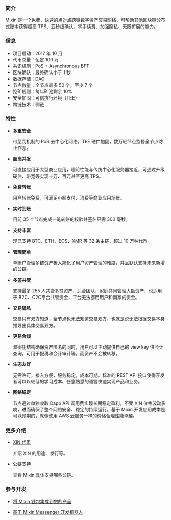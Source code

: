 ### 简介
Mixin 是一个免费、快速的点对点跨链数字资产交易网络，可帮助其他区块链分布式账本获得超高 TPS、亚秒级确认、零手续费、加强隐私、无限扩展的能力。

### 信息
- 项目启动：2017 年 10 月
- 代币总量：恒定 100 万
- 共识机制：PoS + Asynchronous BFT
- 区块确认：最终确认小于 1 秒
- 数据存储：DAG
- 节点数量：全节点最多 50 个，至少 7 个
- 挖矿规则：每年矿池剩余 10%
- 安全加固：可信执行环境（TEE）
- 跨链技术：侧链

### 特性
- **多重安全**

  带惩罚机制的 PoS 去中心化网络，TEE 硬件加固，数万轻节点监督全节点防止作恶。
- **超高并发**

  可直接应用于大型商业应用，理论性能与传统中心化服务器接近，可通过升级硬件、带宽等实现十万、百万甚至更高 TPS。
- **免费转账**

  用户转账免费，可满足小额支付、消费等商业应用场景。
- **实时到账**

  目前 35 个节点完成一笔转账的校验并签名只需 300 毫秒。
- **支持丰富**

  现已支持 BTC、ETH、EOS、XMR 等 32 条主链，超过 10 万种代币。
- **管理简单**

  单账户管理多链资产极大简化了用户资产管理的难度，并且默认支持未来新增的公链。
- **多签共管**

  支持最多 255 人共管多签资产，适合团队、家庭共同管理大额资产，也适用于 B2C、C2C平台共管资金，平台无法挪用用户和商家的资金。
- **交易隐私**

  交易只有双方知道，全节点也无法知道交易双方，也就是说无法根据交易本身推导出具体交易双方。
- **更易合规**

  双密钥结构确保资产匿名的同时，用户可以主动提供自己的 view key 供会计查询，可用于报税和会计审计等，而资产不会被转移。
- **生态友好**

  无需许可，接入方便，服务稳定，成本可期。标准的 REST API 接口使得开发者可以以较低的学习成本、任意熟悉的语言快速实现产品和业务。
- **网络稳定**

  节点通过单独收取 Dapp API 调用费实现长期稳定盈利，不受 XIN 价格波动影响，进而确保了整个网络安全、稳定的持续运行。基于 Mixin 开发应用成本是可以预期的，就像使用 AWS 云服务一样的价格合理性能卓越。

### 更多介绍

- [XIN 代币](/document/mainnet/concepts/xin)

  介绍 XIN 的用途、发行等。

- [公链支持](/document/mainnet/concepts/chain)

  查看 Mixin 具体支持哪些公链。

### 参与开发
- [将 Mixin 钱包集成到您的产品](/document/wallet/get-started/create-app)

- [基于 Mixin Messenger 开发机器人](/document/bot/getting-started/create)
